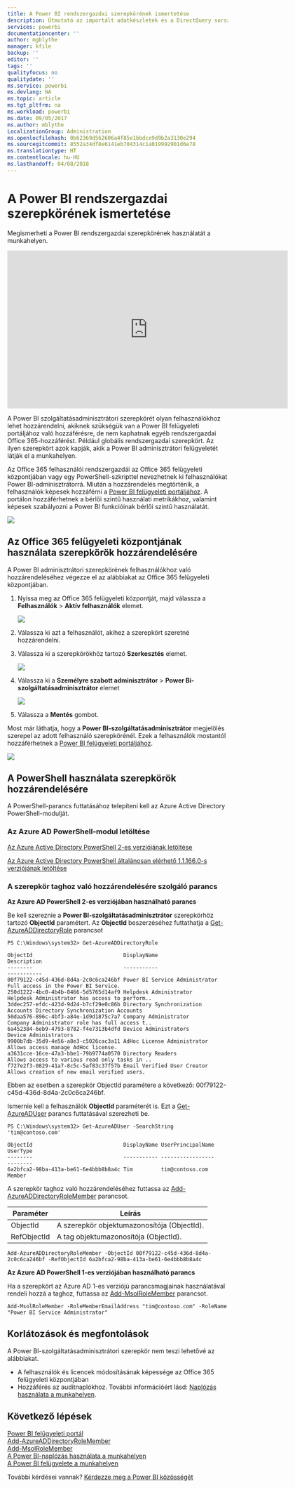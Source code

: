 ```yaml
---
title: A Power BI rendszergazdai szerepkörének ismertetése
description: Útmutató az importált adatkészletek és a DirectQuery sorszintű biztonságának konfigurálásához a Power BI szolgáltatásban.
services: powerbi
documentationcenter: ''
author: mgblythe
manager: kfile
backup: ''
editor: ''
tags: ''
qualityfocus: no
qualitydate: ''
ms.service: powerbi
ms.devlang: NA
ms.topic: article
ms.tgt_pltfrm: na
ms.workload: powerbi
ms.date: 09/05/2017
ms.author: mblythe
LocalizationGroup: Administration
ms.openlocfilehash: 0b62369d562606a4f85e1bbdce9d9b2a3130e294
ms.sourcegitcommit: 8552a34df8e6141eb704314c1a019992901d6e78
ms.translationtype: HT
ms.contentlocale: hu-HU
ms.lasthandoff: 04/08/2018
---
```

# <a name="understanding-the-power-bi-admin-role"></a>A Power BI rendszergazdai szerepkörének ismertetése
Megismerheti a Power BI rendszergazdai szerepkörének használatát a munkahelyen.

<iframe width="640" height="360" src="https://www.youtube.com/embed/PQRbdJgEm3k?showinfo=0" frameborder="0" allowfullscreen></iframe>

A Power BI szolgáltatásadminisztrátori szerepkörét olyan felhasználókhoz lehet hozzárendelni, akiknek szükségük van a Power BI felügyeleti portáljához való hozzáférésre, de nem kaphatnak egyéb rendszergazdai Office 365-hozzáférést. Például globális rendszergazdai szerepkört. Az ilyen szerepkört azok kapják, akik a Power BI adminisztrátori felügyeletét látják el a munkahelyen.

Az Office 365 felhasználói rendszergazdái az Office 365 felügyeleti központjában vagy egy PowerShell-szkripttel nevezhetnek ki felhasználókat Power BI-adminisztrátorrá. Miután a hozzárendelés megtörténik, a felhasználók képesek hozzáférni a [Power BI felügyeleti portáljához](service-admin-portal.md). A portálon hozzáférhetnek a bérlői szintű használati metrikákhoz, valamint képesek szabályozni a Power BI funkcióinak bérlői szintű használatát.

![](media/service-admin-role/powerbi-admin-portal.png)

## <a name="using-the-office-365-admin-center-to-assign-a-role"></a>Az Office 365 felügyeleti központjának használata szerepkörök hozzárendelésére
A Power BI adminisztrátori szerepkörének felhasználókhoz való hozzárendeléséhez végezze el az alábbiakat az Office 365 felügyeleti központjában.

1. Nyissa meg az Office 365 felügyeleti központját, majd válassza a **Felhasználók** > **Aktív felhasználók** elemet.
   
    ![](media/service-admin-role/powerbi-admin-users.png)
2. Válassza ki azt a felhasználót, akihez a szerepkört szeretné hozzárendelni.
3. Válassza ki a szerepkörökhöz tartozó **Szerkesztés** elemet.
   
    ![](media/service-admin-role/powerbi-admin-edit-roles.png)
4. Válassza ki a **Személyre szabott adminisztrátor** > **Power Bi-szolgáltatásadminisztrátor** elemet
   
    ![](media/service-admin-role/powerbi-admin-role.png)
5. Válassza a **Mentés** gombot.

Most már láthatja, hogy a **Power BI-szolgáltatásadminisztrátor** megjelölés szerepel az adott felhasználó szerepkörénél. Ezek a felhasználók mostantól hozzáférhetnek a [Power BI felügyeleti portáljához](service-admin-portal.md).

![](media/service-admin-role/powerbi-admin-role-set.png)

## <a name="using-powershell-to-assign-a-role"></a>A PowerShell használata szerepkörök hozzárendelésére
A PowerShell-parancs futtatásához telepíteni kell az Azure Active Directory PowerShell-modulját.

### <a name="download-azure-ad-powershell-module"></a>Az Azure AD PowerShell-modul letöltése
[Az Azure Active Directory PowerShell 2-es verziójának letöltése](https://github.com/Azure/azure-docs-powershell-azuread/blob/master/Azure%20AD%20Cmdlets/AzureAD/index.md)

[Az Azure Active Directory PowerShell általánosan elérhető 1.1.166.0-s verziójának letöltése](http://connect.microsoft.com/site1164/Downloads/DownloadDetails.aspx?DownloadID=59185)

### <a name="command-to-add-role-to-member"></a>A szerepkör taghoz való hozzárendelésére szolgáló parancs
**Az Azure AD PowerShell 2-es verziójában használható parancs**

Be kell szereznie a **Power BI-szolgáltatásadminisztrátor** szerepkörhöz tartozó **ObjectId** paramétert. Az **ObjectId** beszerzéséhez futtathatja a [Get-AzureADDirectoryRole](https://docs.microsoft.com/powershell/azuread/v2/get-azureaddirectoryrole) parancsot

```
PS C:\Windows\system32> Get-AzureADDirectoryRole

ObjectId                             DisplayName                        Description
--------                             -----------                        -----------
00f79122-c45d-436d-8d4a-2c0c6ca246bf Power BI Service Administrator     Full access in the Power BI Service.
250d1222-4bc0-4b4b-8466-5d5765d14af9 Helpdesk Administrator             Helpdesk Administrator has access to perform..
3ddec257-efdc-423d-9d24-b7cf29e0c86b Directory Synchronization Accounts Directory Synchronization Accounts
50daa576-896c-4bf3-a84e-1d9d1875c7a7 Company Administrator              Company Administrator role has full access t..
6a452384-6eb9-4793-8782-f4e7313b4dfd Device Administrators              Device Administrators
9900b7db-35d9-4e56-a8e3-c5026cac3a11 AdHoc License Administrator        Allows access manage AdHoc license.
a3631cce-16ce-47a3-bbe1-79b9774a0570 Directory Readers                  Allows access to various read only tasks in ..
f727e2f3-0829-41a7-8c5c-5af83c37f57b Email Verified User Creator        Allows creation of new email verified users.
```

Ebben az esetben a szerepkör ObjectId paramétere a következő: 00f79122-c45d-436d-8d4a-2c0c6ca246bf.

Ismernie kell a felhasználók **ObjectId** paraméterét is. Ezt a [Get-AzureADUser](https://docs.microsoft.com/powershell/azuread/v2/get-azureaduser) parancs futtatásával szerezheti be.

```
PS C:\Windows\system32> Get-AzureADUser -SearchString 'tim@contoso.com'

ObjectId                             DisplayName UserPrincipalName      UserType
--------                             ----------- -----------------      --------
6a2bfca2-98ba-413a-be61-6e4bbb8b8a4c Tim         tim@contoso.com        Member
```

A szerepkör taghoz való hozzárendeléséhez futtassa az [Add-AzureADDirectoryRoleMember](https://docs.microsoft.com/powershell/azuread/v2/add-azureaddirectoryrolemember) parancsot.

| Paraméter | Leírás |
| --- | --- |
| ObjectId |A szerepkör objektumazonosítója (ObjectId). |
| RefObjectId |A tag objektumazonosítója (ObjectId). |

```
Add-AzureADDirectoryRoleMember -ObjectId 00f79122-c45d-436d-8d4a-2c0c6ca246bf -RefObjectId 6a2bfca2-98ba-413a-be61-6e4bbb8b8a4c
```

**Az Azure AD PowerShell 1-es verziójában használható parancs**

Ha a szerepkört az Azure AD 1-es verziójú parancsmagjainak használatával rendeli hozzá a taghoz, futtassa az [Add-MsolRoleMember](https://docs.microsoft.com/powershell/msonline/v1/add-msolrolemember) parancsot.

```
Add-MsolRoleMember -RoleMemberEmailAddress "tim@contoso.com" -RoleName "Power BI Service Administrator"
```

## <a name="limitations-and-considerations"></a>Korlátozások és megfontolások
A Power BI-szolgáltatásadminisztrátori szerepkör nem teszi lehetővé az alábbiakat.

* A felhasználók és licencek módosításának képessége az Office 365 felügyeleti központjában
* Hozzáférés az auditnaplókhoz. További információért lásd: [Naplózás használata a munkahelyen](service-admin-auditing.md).

## <a name="next-steps"></a>Következő lépések
[Power BI felügyeleti portál](service-admin-portal.md)  
[Add-AzureADDirectoryRoleMember](https://docs.microsoft.com/powershell/azuread/v2/add-azureaddirectoryrolemember)  
[Add-MsolRoleMember](https://docs.microsoft.com/powershell/msonline/v1/add-msolrolemember)  
[A Power BI-naplózás használata a munkahelyen](service-admin-auditing.md)  
[A Power BI felügyelete a munkahelyen](service-admin-administering-power-bi-in-your-organization.md)  

További kérdései vannak? [Kérdezze meg a Power BI közösségét](http://community.powerbi.com/)

